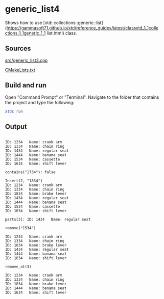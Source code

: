 # generic_list4

Shows how to use [xtd::collections::generic::list](https://gammasoft71.github.io/xtd/reference_guides/latest/classxtd_1_1collections_1_1generic_1_1 list.html) class.

## Sources

[src/generic_list3.cpp](src/generic_list3.cpp)

[CMakeLists.txt](CMakeLists.txt)

## Build and run

Open "Command Prompt" or "Terminal". Navigate to the folder that contains the project and type the following:

```cmake
xtdc run
```

## Output

```

ID: 1234   Name: crank arm
ID: 1334   Name: chain ring
ID: 1434   Name: regular seat
ID: 1444   Name: banana seat
ID: 1534   Name: cassette
ID: 1634   Name: shift lever

contains("1734"): false

Insert(2, "1834")
ID: 1234   Name: crank arm
ID: 1334   Name: chain ring
ID: 1834   Name: brake lever
ID: 1434   Name: regular seat
ID: 1444   Name: banana seat
ID: 1534   Name: cassette
ID: 1634   Name: shift lever

parts[3]: ID: 1434   Name: regular seat

remove("1534")

ID: 1234   Name: crank arm
ID: 1334   Name: chain ring
ID: 1834   Name: brake lever
ID: 1434   Name: regular seat
ID: 1444   Name: banana seat
ID: 1634   Name: shift lever

remove_at(3)

ID: 1234   Name: crank arm
ID: 1334   Name: chain ring
ID: 1834   Name: brake lever
ID: 1444   Name: banana seat
ID: 1634   Name: shift lever
```
